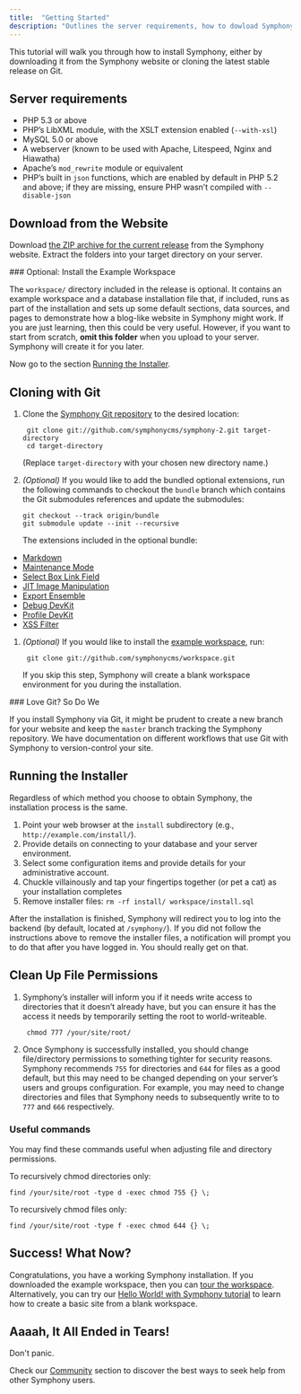 ```yaml
---
title:  "Getting Started"
description: "Outlines the server requirements, how to dowload Symphony, and how to install it."
---
```


This tutorial will walk you through how to install Symphony, either by downloading it from the Symphony website or cloning the latest stable release on Git.

## Server requirements

- PHP 5.3 or above
- PHP’s LibXML module, with the XSLT extension enabled (`--with-xsl`)
- MySQL 5.0 or above
- A webserver (known to be used with Apache, Litespeed, Nginx and Hiawatha)
- Apache’s `mod_rewrite` module or equivalent
- PHP’s built in `json` functions, which are enabled by default in PHP 5.2 and above; if they are missing, ensure PHP wasn’t compiled with `--disable-json`

## Download from the Website

Download [the ZIP archive for the current release][website] from the Symphony website. Extract the folders into your target directory on your server.
<aside class="note">
### Optional: Install the Example Workspace

The `workspace/` directory included in the release is optional. It contains an example workspace and a database installation file that, if included, runs as part of the installation and sets up some default sections, data sources, and pages to demonstrate how a blog-like website in Symphony might work. If you are just learning, then this could be very useful. However, if you want to start from scratch, **omit this folder** when you upload to your server. Symphony will create it for you later.</p>
</aside>

Now go to the section <a href="#run-the-installer">Running the Installer</a>.

[website]: http://getsymphony.com/download/

## Cloning with Git

1. Clone the [Symphony Git repository](https://github.com/symphonycms/symphony-2/) to the desired location:

        git clone git://github.com/symphonycms/symphony-2.git target-directory
        cd target-directory

    (Replace `target-directory` with your chosen new directory name.)

1.  _(Optional)_ If you would like to add the bundled optional extensions, run the following commands to checkout the `bundle` branch which contains the Git submodules references and update the submodules:

        git checkout --track origin/bundle
        git submodule update --init --recursive

    The extensions included in the optional bundle:
  - [Markdown](https://github.com/symphonycms/markdown)
  - [Maintenance Mode](https://github.com/symphonycms/maintenance_mode)
  - [Select Box Link Field](https://github.com/symphonycms/selectbox_link_field)
  - [JIT Image Manipulation](https://github.com/symphonycms/jit_image_manipulation)
  - [Export Ensemble](https://github.com/symphonycms/export_ensemble)
  - [Debug DevKit](https://github.com/symphonycms/debugdevkit)
  - [Profile DevKit](https://github.com/symphonycms/profiledevkit)
  - [XSS Filter](https://github.com/symphonycms/xssfilter)

1. _(Optional)_ If you would like to install the [example workspace](https://github.com/symphonycms/workspace), run:

        git clone git://github.com/symphonycms/workspace.git

    If you skip this step, Symphony will create a blank workspace environment for you during the installation.

<aside class="note">
### Love Git? So Do We

If you install Symphony via Git, it might be prudent to create a new branch for your website and keep the `master` branch tracking the Symphony repository. We have documentation on different workflows that use Git with Symphony to version-control your site.
</aside>

<h2 id="run-the-installer">Running the Installer</h2>

Regardless of which method you choose to obtain Symphony, the installation process is the same.

1. Point your web browser at the `install` subdirectory (e.g., `http://example.com/install/`).
1. Provide details on connecting to your database and your server environment.
1. Select some configuration items and provide details for your administrative account.
1. Chuckle villainously and tap your fingertips together (or pet a cat) as your installation completes
1. Remove installer files:  `rm -rf install/ workspace/install.sql`

After the installation is finished, Symphony will redirect you to log into the backend (by default, located at `/symphony/`). If you did not follow the instructions above to remove the installer files, a notification will prompt you to do that after you have logged in. You should really get on that.

## Clean Up File Permissions

1. Symphony’s installer will inform you if it needs write access to directories that it doesn’t already have, but you can ensure it has the access it needs by temporarily setting the root to world-writeable.

        chmod 777 /your/site/root/

1. Once Symphony is successfully installed, you should change file/directory permissions to something tighter for security reasons. Symphony recommends `755` for directories and `644` for files as a good default, but this may need to be changed depending on your server’s users and groups configuration. For example, you may need to change directories and files that Symphony needs to subsequently write to to `777` and `666` respectively.

### Useful commands

You may find these commands useful when adjusting file and directory permissions.

To recursively chmod directories only:

    find /your/site/root -type d -exec chmod 755 {} \;

To recursively chmod files only:

    find /your/site/root -type f -exec chmod 644 {} \;

## Success! What Now?

Congratulations, you have a working Symphony installation. If you downloaded the example workspace, then you can [tour the workspace][tour]. Alternatively, you can try our [Hello World! with Symphony tutorial][hello-world] to learn how to create a basic site from a blank workspace.

[tour]: example-workspace.html
[hello-world]: /guides/tutorials/hello-world/

## Aaaah, It All Ended in Tears!

Don't panic.

Check our [Community]() section to discover the best ways to seek help from other Symphony users.

